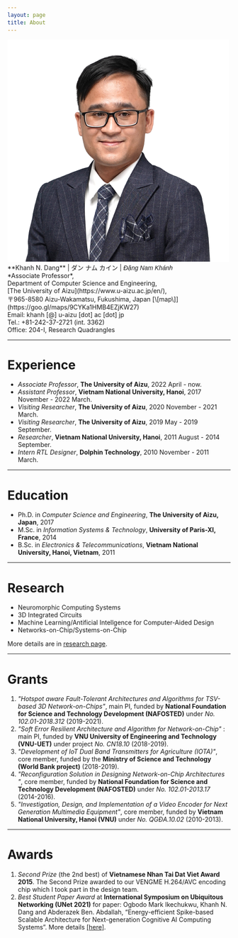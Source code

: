 ```yaml
---
layout: page
title: About
---
```


<img src="images/me_amory_tb.png" class="avatar" alt="Avatar">
**Khanh N. Dang**  |  ダン ナム カイン | <span style="font-family:'Arial'"><i>Đặng Nam Khánh</i> </span> <br>
*Associate Professor*,  <br> Department of Computer Science and Engineering, <br>
[The University of Aizu](https://www.u-aizu.ac.jp/en/), <br> 
〒965-8580 Aizu-Wakamatsu, Fukushima,  Japan  [\[map\]](https://goo.gl/maps/9CYKa1HMB4EZjKW27)<br>
Email: khanh [@] u-aizu [dot] ac [dot] jp <br>
Tel.: +81-242-37-2721 (int. 3362) <br>
Office: 204-I, Research Quadrangles<br>



<!-- ---

# Biography

Khanh N. Dang received his Ph.D. degree from The University of Aizu, Japan in 2017. He got his M.Sc. from University of Paris-XI in 2014 and B.Sc. from Vietnam National University in 2011. He is currently an associate professor at The University of Aizu since April 2022. From 2017 to 2022, he was an assistant professor at VNU Key Laboratory for Smart Integrated Systems, VNU University of Engineering and Technology, Vietnam National University Hanoi (VNU), Hanoi Vietnam.  His research interests includeneuromorphic computing, 3D Integrated Circuits, Artificial Intelligence  for CAD, and fault-tolerant computing. -->


---

#  Experience
- *Associate Professor*, **The University of Aizu**, 2022 April - now.
- *Assistant Professor*, **Vietnam National University, Hanoi**, 2017 November - 2022 March.
- *Visiting Researcher*, **The University of Aizu**, 2020 November - 2021 March.
- *Visiting Researcher*, **The University of Aizu**, 2019 May - 2019 September.
- *Researcher*, **Vietnam National University, Hanoi**, 2011 August - 2014 September.
- *Intern RTL Designer*, **Dolphin Technology**, 2010 November - 2011 March.

---
 
# Education 
- Ph.D. in *Computer Science and Engineering*, **The University of Aizu, Japan**, 2017
- M.Sc. in *Information Systems & Technology*, **University of Paris-XI, France**,  2014
- B.Sc. in *Electronics & Telecommunications*, **Vietnam National University, Hanoi, Vietnam**, 2011

---

# Research

- Neuromorphic Computing Systems
- 3D Integrated Circuits
- Machine Learning/Antificial Intellgence for Computer-Aided Design
- Networks-on-Chip/Systems-on-Chip

More details are in [research page](./research.html).

---

# Grants 

1. *"Hotspot aware Fault-Tolerant Architectures and Algorithms for TSV-based 3D Network-on-Chips"*, main PI, funded by **National Foundation for Science and Technology Development (NAFOSTED)** under *No. 102.01-2018.312* (2019-2021).
1. *"Soft Error Resilient Architecture and Algorithm for Network-on-Chip"* : main PI, funded by **VNU University of Engineering and Technology (VNU-UET)** under project *No. CN18.10* (2018-2019).
1. *"Development of IoT Dual Band Transmitters for Agriculture (IOTA)"*, core member, funded by the **Ministry of Science and Technology (World Bank project)** (2018-2019).
1. *"Reconfiguration Solution in Designing Network-on-Chip Architectures "*, core member, funded by **National Foundation for Science and Technology Development (NAFOSTED)** under *No. 102.01-2013.17* (2014-2016).
1. *"Investigation, Design, and Implementation of a Video Encoder for Next Generation Multimedia Equipment"*, core member, funded by  **Vietnam National University, Hanoi (VNU)** under *No. QGĐA.10.02* (2010-2013).



---

# Awards

1. *Second Prize* (the 2nd best) of **Vietnamese Nhan Tai Dat Viet Award 2015**. The Second Prize awarded to our VENGME H.264/AVC encoding chip which I took part in the design team.
2. *Best Student Paper Award* at **International Symposium on Ubiquitous Networking (UNet 2021)** for paper:
Ogbodo Mark Ikechukwu, Khanh N. Dang and Abderazek Ben. Abdallah, “Energy-efficient Spike-based Scalable Architecture for Next-generation Cognitive AI Computing Systems”. More details [\[here\]](./2021/05/22/Best_Paper_Award_Unet.html).


